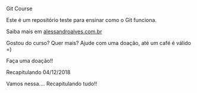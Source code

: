 Git Course

Este é um repositório teste para ensinar como o Git funciona.

Saiba mais em [alessandroalves.com.br](www.alessandroalves.com.br)

Gostou do curso? Quer mais? Ajude com uma doação, até um café é válido =)

Faça uma doação!!

Recapitulando 04/12/2018

Vamos nessa.... Recapitulando tudo!!


